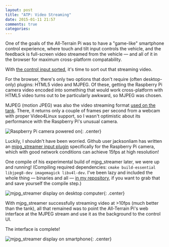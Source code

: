 ```yaml
---
layout: post
title: "ATP: Video Streaming"
date: 2015-01-11 21:57
comments: true
categories:
---
```


One of the goals of the All-Terrain Pi was to have a "game-like" smartphone control experience, where touch and tilt input controls the vehicle, and the feedback is full-screen video streamed from the vehicle &mdash; and all of it in the browser for maximum cross-platform compatability.

With [the control input sorted](../atp-smartphone-control), it's time to sort out that streaming video.

For the browser, there's only two options that don't require (often desktop-only) plugins: HTML5 video and MJPEG. Of these, getting the Raspberry Pi camera video encoded into something that would work cross-platform with HTML5 video turns out to be particularly awkward, so MJPEG was chosen.

MJPEG (motion JPEG) was also the video streaming format [used on the tank](http://robots.ianrenton.com/day-14-video-streaming/). There, it returns only a couple of frames per second from a webcam with proper Video4Linux support, so I wasn't optimistic about its performance with the Raspberry Pi's unusual camera.

![Raspberry Pi camera powered on](//files.ianrenton.com/sites/atp/47.jpg){: .center}

Luckily, I shouldn't have been worried. Github user jacksonliam has written an [mjpg_streamer input plugin](https://github.com/jacksonliam/mjpg-streamer) specifically for the Raspberry Pi camera, which with good network conditions can achieve 15fps at high resolution!

One compile of his experimental build of mjpg_streamer later, we were up and running! (Compiling required dependencies: `cmake build-essential libjpeg8-dev imagemagick libv4l-dev`. I've been lazy and included the whole thing &mdash; binaries and all &mdash; [in my repository](https://github.com/ianrenton/All-Terrain-Pi/tree/master/home/pi/mjpg-streamer-experimental), if you want to grab that and save yourself the compile step.)

![mjpg_streamer display on desktop computer](//files.ianrenton.com/sites/atp/48.jpg){: .center}

With mjpg_streamer successfully streaming video at >10fps (much better than the tank), all that remained was to point the All-Terrain Pi's web interface at the MJPEG stream and use it as the background to the control UI.

The interface is complete!

![mjpg_streamer display on smartphone](//files.ianrenton.com/sites/atp/49.jpg){: .center}
